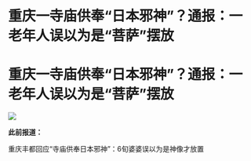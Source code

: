 # 重庆一寺庙供奉“日本邪神”？通报：一老年人误以为是“菩萨”摆放

# 重庆一寺庙供奉“日本邪神”？通报：一老年人误以为是“菩萨”摆放

![](https://inews.gtimg.com/news_bt/OIV_OZsiqGd3OhGhbR7SNaXyBpUx2ByFnPnj9-JjVVACcAA/1000)

**此前报道：**

重庆丰都回应“寺庙供奉日本邪神”：6旬婆婆误以为是神像才放置

